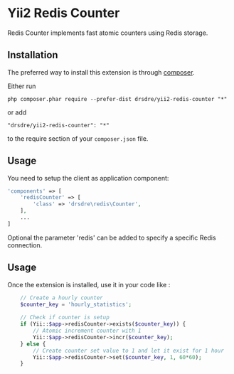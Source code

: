 Yii2 Redis Counter
==================
Redis Counter implements fast atomic counters using Redis storage.


Installation
------------

The preferred way to install this extension is through [composer](http://getcomposer.org/download/).

Either run

```
php composer.phar require --prefer-dist drsdre/yii2-redis-counter "*"
```

or add

```
"drsdre/yii2-redis-counter": "*"
```

to the require section of your `composer.json` file.


Usage
-----

You need to setup the client as application component:

```php
'components' => [
    'redisCounter' => [
        'class' => 'drsdre\redis\Counter',
    ],
    ...
]
```

Optional the parameter 'redis' can be added to specify a specific Redis connection.

Usage
-----

Once the extension is installed, use it in your code like :

```php
    // Create a hourly counter
    $counter_key = 'hourly_statistics';
    
    // Check if counter is setup
    if (Yii::$app->redisCounter->exists($counter_key)) {
        // Atomic increment counter with 1
        Yii::$app->redisCounter->incr($counter_key);
    } else {
        // Create counter set value to 1 and let it exist for 1 hour
        Yii::$app->redisCounter->set($counter_key, 1, 60*60);
    }
```